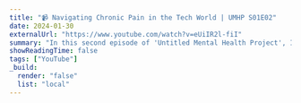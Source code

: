 ```yaml
---
title: "📹 Navigating Chronic Pain in the Tech World | UMHP S01E02"
date: 2024-01-30
externalUrl: "https://www.youtube.com/watch?v=eUiIR2l-fiI"
summary: "In this second episode of 'Untitled Mental Health Project', I sit down with Jamie Birch - software engineer based in Japan and TSC Chair of NativeScript - who has bravely navigated the challenges of chronic pain and its impacts on mental health. Join us as we delve into Jamie's personal experiences, discuss strategies for managing mental health in the tech industry, and explore how acceptance plays a crucial role in dealing with chronic pain."
showReadingTime: false
tags: ["YouTube"]
_build:
  render: "false"
  list: "local"
---
```

